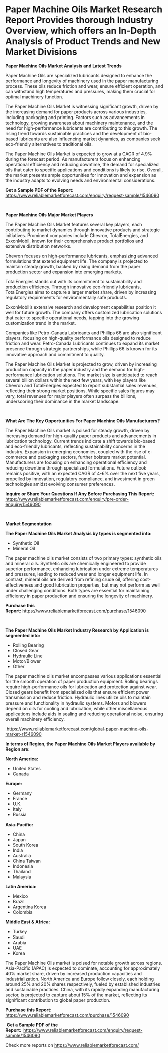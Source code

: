 <p><h1>Paper Machine Oils Market Research Report Provides thorough Industry Overview, which offers an In-Depth Analysis of Product Trends and New Market Divisions</h1></p><p><strong>Paper Machine Oils Market Analysis and Latest Trends</strong></p>
<p><p>Paper Machine Oils are specialized lubricants designed to enhance the performance and longevity of machinery used in the paper manufacturing process. These oils reduce friction and wear, ensure efficient operation, and can withstand high temperatures and pressures, making them crucial for optimal machinery function. </p><p>The Paper Machine Oils Market is witnessing significant growth, driven by the increasing demand for paper products across various industries, including packaging and printing. Factors such as advancements in technology, growing awareness about machinery maintenance, and the need for high-performance lubricants are contributing to this growth. The rising trend towards sustainable practices and the development of bio-based lubricants are also influencing market dynamics, as companies seek eco-friendly alternatives to traditional oils.</p><p>The Paper Machine Oils Market is expected to grow at a CAGR of 4.9% during the forecast period. As manufacturers focus on enhancing operational efficiency and reducing downtime, the demand for specialized oils that cater to specific applications and conditions is likely to rise. Overall, the market presents ample opportunities for innovation and expansion as the industry adapts to evolving needs and environmental considerations.</p></p>
<p><strong>Get a Sample PDF of the Report:&nbsp;</strong> <a href="https://www.reliablemarketforecast.com/enquiry/request-sample/1546090?utm_campaign=3431&utm_medium=2&utm_source=Github&utm_content=ia&utm_term=02042025&utm_id=paper-machine-oils">https://www.reliablemarketforecast.com/enquiry/request-sample/1546090</a></p>
<p>&nbsp;</p>
<p><strong>Paper Machine Oils Major Market Players</strong></p>
<p><p>The Paper Machine Oils Market features several key players, each contributing to market dynamics through innovative products and strategic initiatives. Prominent companies include Chevron, TotalEnergies, and ExxonMobil, known for their comprehensive product portfolios and extensive distribution networks. </p><p>Chevron focuses on high-performance lubricants, emphasizing advanced formulations that extend equipment life. The company is projected to maintain steady growth, backed by rising demand from the paper production sector and expansion into emerging markets.</p><p>TotalEnergies stands out with its commitment to sustainability and production efficiency. Through innovative eco-friendly lubricants, TotalEnergies aims to capture a larger market share, driven by increasing regulatory requirements for environmentally safe products. </p><p>ExxonMobil’s extensive research and development capabilities position it well for future growth. The company offers customized lubrication solutions that cater to specific operational needs, tapping into the growing customization trend in the market.</p><p>Companies like Petro-Canada Lubricants and Phillips 66 are also significant players, focusing on high-quality performance oils designed to reduce friction and wear. Petro-Canada Lubricants continues to expand its market presence through strategic partnerships, while Phillips 66 is known for its innovative approach and commitment to quality.</p><p>The Paper Machine Oils Market is projected to grow, driven by increasing production capacity in the paper industry and the demand for high-performance lubrication solutions. The market size is anticipated to reach several billion dollars within the next few years, with key players like Chevron and TotalEnergies expected to report substantial sales revenues, reflecting their strong market positions. While specific sales figures may vary, total revenues for major players often surpass the billions, underscoring their dominance in the market landscape.</p></p>
<p>&nbsp;</p>
<p><strong>What Are The Key Opportunities For Paper Machine Oils Manufacturers?</strong></p>
<p><p>The Paper Machine Oils market is poised for steady growth, driven by increasing demand for high-quality paper products and advancements in lubrication technology. Current trends indicate a shift towards bio-based and eco-friendly lubricants, reflecting sustainability concerns in the industry. Expansion in emerging economies, coupled with the rise of e-commerce and packaging sectors, further bolsters market potential. Manufacturers are focusing on enhancing operational efficiency and reducing downtime through specialized formulations. Future outlook remains positive, with an expected CAGR of 4-6% over the next five years, propelled by innovation, regulatory compliance, and investment in green technologies amidst evolving consumer preferences.</p></p>
<p><strong>Inquire or Share Your Questions If Any Before Purchasing This Report:</strong> <a href="https://www.reliablemarketforecast.com/enquiry/pre-order-enquiry/1546090?utm_campaign=3431&utm_medium=2&utm_source=Github&utm_content=ia&utm_term=02042025&utm_id=paper-machine-oils">https://www.reliablemarketforecast.com/enquiry/pre-order-enquiry/1546090</a></p>
<p>&nbsp;</p>
<p><strong>Market Segmentation</strong></p>
<p><strong>The Paper Machine Oils Market Analysis by types is segmented into:</strong></p>
<p><ul><li>Synthetic Oil</li><li>Mineral Oil</li></ul></p>
<p><p>The paper machine oils market consists of two primary types: synthetic oils and mineral oils. Synthetic oils are chemically engineered to provide superior performance, enhancing lubrication under extreme temperatures and pressures, leading to reduced wear and longer equipment life. In contrast, mineral oils are derived from refining crude oil, offering cost-effectiveness and good lubrication properties, but may not perform as well under challenging conditions. Both types are essential for maintaining efficiency in paper production and ensuring the longevity of machinery.</p></p>
<p><strong>Purchase this Report:&nbsp;</strong><a href="https://www.reliablemarketforecast.com/purchase/1546090?utm_campaign=3431&utm_medium=2&utm_source=Github&utm_content=ia&utm_term=02042025&utm_id=paper-machine-oils">https://www.reliablemarketforecast.com/purchase/1546090</a></p>
<p>&nbsp;</p>
<p><strong>The Paper Machine Oils Market Industry Research by Application is segmented into:</strong></p>
<p><ul><li>Rolling Bearing</li><li>Closed Gear</li><li>Hydraulic Line</li><li>Motor/Blower</li><li>Other</li></ul></p>
<p><p>The paper machine oils market encompasses various applications essential for the smooth operation of paper production equipment. Rolling bearings require high-performance oils for lubrication and protection against wear. Closed gears benefit from specialized oils that ensure efficient power transmission and reduce friction. Hydraulic lines utilize oils to maintain pressure and functionality in hydraulic systems. Motors and blowers depend on oils for cooling and lubrication, while other miscellaneous applications include aids in sealing and reducing operational noise, ensuring overall machinery efficiency.</p></p>
<p><a href="https://www.reliablemarketforecast.com/global-paper-machine-oils-market-r1546090?utm_campaign=3431&utm_medium=2&utm_source=Github&utm_content=ia&utm_term=02042025&utm_id=paper-machine-oils">&nbsp;https://www.reliablemarketforecast.com/global-paper-machine-oils-market-r1546090</a></p>
<p><strong>In terms of Region, the Paper Machine Oils Market Players available by Region are:</strong></p>
<p>
    <p> <strong> North America: </strong>
        <ul>
            <li>United States</li>
            <li>Canada</li>
        </ul>
        </p> 
    <p> <strong> Europe: </strong>
        <ul>
            <li>Germany</li>
            <li>France</li>
            <li>U.K.</li>
            <li>Italy</li>
            <li>Russia</li>
        </ul>
        </p> 
    <p> <strong> Asia-Pacific: </strong>
        <ul>
            <li>China</li>
            <li>Japan</li>
            <li>South Korea</li>
            <li>India</li>
            <li>Australia</li>
            <li>China Taiwan</li>
            <li>Indonesia</li>
            <li>Thailand</li>
            <li>Malaysia</li>
        </ul>
        </p> 
    <p> <strong> Latin America: </strong>
        <ul>
            <li>Mexico</li>
            <li>Brazil</li>
            <li>Argentina Korea</li>
            <li>Colombia</li>
        </ul>
        </p> 
    <p> <strong> Middle East & Africa: </strong>
        <ul>
            <li>Turkey</li>
            <li>Saudi</li>
            <li>Arabia</li>
            <li>UAE</li>
            <li>Korea</li>
        </ul>
    </p>
    </p>
<p><p>The Paper Machine Oils market is poised for notable growth across regions. Asia-Pacific (APAC) is expected to dominate, accounting for approximately 40% market share, driven by increased production capacities and industrialization. North America and Europe follow closely, each holding around 25% and 20% shares respectively, fueled by established industries and sustainable practices. China, with its rapidly expanding manufacturing sector, is projected to capture about 15% of the market, reflecting its significant contribution to global paper production.</p></p>
<p><strong>Purchase this Report: </strong><a href="https://www.reliablemarketforecast.com/purchase/1546090?utm_campaign=3431&utm_medium=2&utm_source=Github&utm_content=ia&utm_term=02042025&utm_id=paper-machine-oils">https://www.reliablemarketforecast.com/purchase/1546090</a></p>
<p>&nbsp;<strong>Get a Sample PDF of the Report:&nbsp;&nbsp;</strong><a href="https://www.reliablemarketforecast.com/enquiry/request-sample/1546090?utm_campaign=3431&utm_medium=2&utm_source=Github&utm_content=ia&utm_term=02042025&utm_id=paper-machine-oils">https://www.reliablemarketforecast.com/enquiry/request-sample/1546090</a></p>
<p><strong></strong></p>
<p>Check more reports on <a href="https://www.reliablemarketforecast.com/?utm_campaign=3431&utm_medium=2&utm_source=Github&utm_content=ia&utm_term=02042025&utm_id=paper-machine-oils">https://www.reliablemarketforecast.com/</a></p>